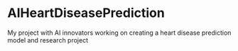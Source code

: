 # AIHeartDiseasePrediction
My project with AI innovators working on creating a heart disease prediction model and research project
